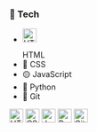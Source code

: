 ### 👑 Tech

- <p align="left"><img src="https://cdn.jsdelivr.net/gh/devicons/devicon/icons/html5/html5-original.svg" alt="HTML" width="25" height="25"/></p> HTML  
- 🔵 CSS  
- 🟡 JavaScript  
- 🐍 Python  
- 🧰 Git

<p align="left">
  <img src="https://cdn.jsdelivr.net/gh/devicons/devicon/icons/html5/html5-original.svg" alt="HTML" width="25" height="25"/>
  <img src="https://cdn.jsdelivr.net/gh/devicons/devicon/icons/css3/css3-original.svg" alt="CSS" width="25" height="25"/>
  <img src="https://cdn.jsdelivr.net/gh/devicons/devicon/icons/javascript/javascript-original.svg" alt="JavaScript" width="25" height="25"/>
  <img src="https://cdn.jsdelivr.net/gh/devicons/devicon/icons/python/python-original.svg" alt="Python" width="25" height="25"/>
  <img src="https://cdn.jsdelivr.net/gh/devicons/devicon/icons/git/git-original.svg" alt="Git" width="25" height="25"/>
</p>
